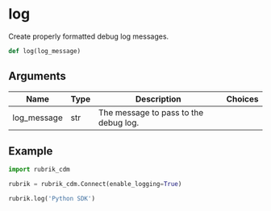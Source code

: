 # log

Create properly formatted debug log messages.
```py
def log(log_message)
```

## Arguments
| Name        | Type | Description                                                                 | Choices |
|-------------|------|-----------------------------------------------------------------------------|---------|
| log_message  | str  | The message to pass to the debug log. |         |
## Example
```py
import rubrik_cdm

rubrik = rubrik_cdm.Connect(enable_logging=True)

rubrik.log('Python SDK')
```